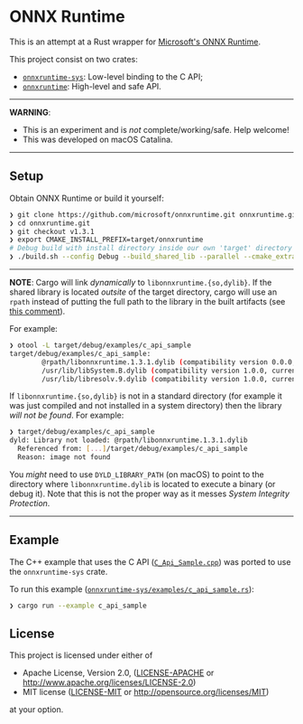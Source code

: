 # ONNX Runtime

This is an attempt at a Rust wrapper for
[Microsoft's ONNX Runtime](https://github.com/microsoft/onnxruntime).

This project consist on two crates:

* [`onnxruntime-sys`](onnxruntime-sys): Low-level binding to the C API;
* [`onnxruntime`](onnxruntime): High-level and safe API.

---

**WARNING**:

* This is an experiment and is _not_ complete/working/safe. Help welcome!
* This was developed on macOS Catalina.

---

## Setup

Obtain ONNX Runtime or build it yourself:

```sh
❯ git clone https://github.com/microsoft/onnxruntime.git onnxruntime.git
❯ cd onnxruntime.git
❯ git checkout v1.3.1
❯ export CMAKE_INSTALL_PREFIX=target/onnxruntime
# Debug build with install directory inside our own 'target' directory
❯ ./build.sh --config Debug --build_shared_lib --parallel --cmake_extra_defines="CMAKE_INSTALL_PREFIX=../target/onnxruntime"
```

---

**NOTE**: Cargo will link _dynamically_ to `libonnxruntime.{so,dylib}`. If the shared library is
located _outsite_ of the target directory, cargo will use an `rpath` instead of putting the full
path to the library in the built artifacts (see [this comment](https://github.com/rust-lang/cargo/issues/4421#issuecomment-325209304)).

For example:

```sh
❯ otool -L target/debug/examples/c_api_sample
target/debug/examples/c_api_sample:
        @rpath/libonnxruntime.1.3.1.dylib (compatibility version 0.0.0, current version 1.3.1)
        /usr/lib/libSystem.B.dylib (compatibility version 1.0.0, current version 1281.100.1)
        /usr/lib/libresolv.9.dylib (compatibility version 1.0.0, current version 1.0.0)
```

If `libonnxruntime.{so,dylib}` is not in a standard
directory (for example it was just compiled and not installed in a system directory) then
the library _will not be found_. For example:

```sh
❯ target/debug/examples/c_api_sample
dyld: Library not loaded: @rpath/libonnxruntime.1.3.1.dylib
  Referenced from: [...]/target/debug/examples/c_api_sample
  Reason: image not found
```

You _might_ need to use `DYLD_LIBRARY_PATH` (on macOS) to point to the directory where
`libonnxruntime.dylib` is located to execute a binary (or debug it). Note that this is not
the proper way as it messes _System Integrity Protection_.

---

## Example

The C++ example that uses the C API
([`C_Api_Sample.cpp`](https://github.com/microsoft/onnxruntime/blob/v1.3.1/csharp/test/Microsoft.ML.OnnxRuntime.EndToEndTests.Capi/C_Api_Sample.cpp))
was ported to use the `onnxruntime-sys` crate.

To run this example ([`onnxruntime-sys/examples/c_api_sample.rs`](onnxruntime-sys/examples/c_api_sample.rs)):

```sh
❯ cargo run --example c_api_sample
```

## License

This project is licensed under either of

* Apache License, Version 2.0, ([LICENSE-APACHE](LICENSE-APACHE) or
  http://www.apache.org/licenses/LICENSE-2.0)
* MIT license ([LICENSE-MIT](LICENSE-MIT) or
  http://opensource.org/licenses/MIT)

at your option.
